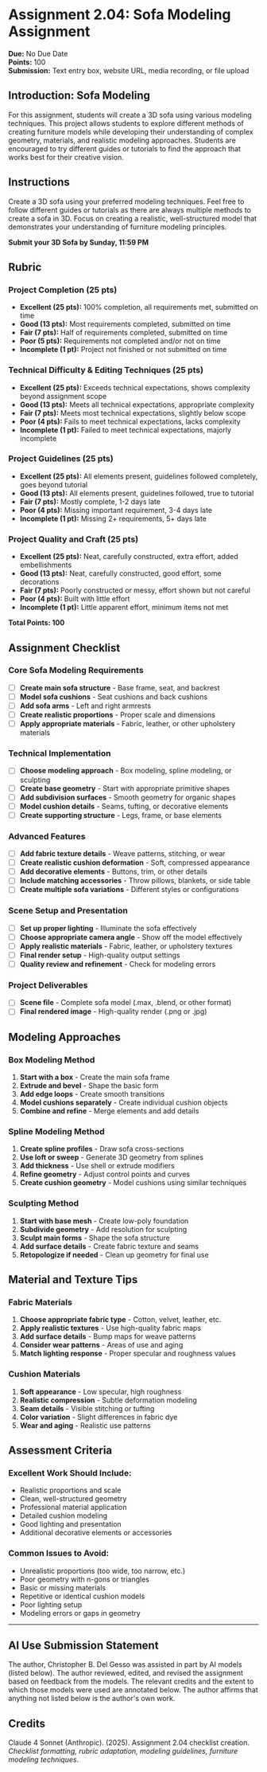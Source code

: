# Assignment 2.04: Sofa Modeling Assignment

**Due:** No Due Date  
**Points:** 100  
**Submission:** Text entry box, website URL, media recording, or file upload

## Introduction: Sofa Modeling

For this assignment, students will create a 3D sofa using various modeling techniques. This project allows students to explore different methods of creating furniture models while developing their understanding of complex geometry, materials, and realistic modeling approaches. Students are encouraged to try different guides or tutorials to find the approach that works best for their creative vision.

## Instructions

Create a 3D sofa using your preferred modeling techniques. Feel free to follow different guides or tutorials as there are always multiple methods to create a sofa in 3D. Focus on creating a realistic, well-structured model that demonstrates your understanding of furniture modeling principles.

**Submit your 3D Sofa by Sunday, 11:59 PM**

## Rubric

### Project Completion (25 pts)
- **Excellent (25 pts):** 100% completion, all requirements met, submitted on time
- **Good (13 pts):** Most requirements completed, submitted on time
- **Fair (7 pts):** Half of requirements completed, submitted on time
- **Poor (5 pts):** Requirements not completed and/or not on time
- **Incomplete (1 pt):** Project not finished or not submitted on time

### Technical Difficulty & Editing Techniques (25 pts)
- **Excellent (25 pts):** Exceeds technical expectations, shows complexity beyond assignment scope
- **Good (13 pts):** Meets all technical expectations, appropriate complexity
- **Fair (7 pts):** Meets most technical expectations, slightly below scope
- **Poor (4 pts):** Fails to meet technical expectations, lacks complexity
- **Incomplete (1 pt):** Failed to meet technical expectations, majorly incomplete

### Project Guidelines (25 pts)
- **Excellent (25 pts):** All elements present, guidelines followed completely, goes beyond tutorial
- **Good (13 pts):** All elements present, guidelines followed, true to tutorial
- **Fair (7 pts):** Mostly complete, 1-2 days late
- **Poor (4 pts):** Missing important requirement, 3-4 days late
- **Incomplete (1 pt):** Missing 2+ requirements, 5+ days late

### Project Quality and Craft (25 pts)
- **Excellent (25 pts):** Neat, carefully constructed, extra effort, added embellishments
- **Good (13 pts):** Neat, carefully constructed, good effort, some decorations
- **Fair (7 pts):** Poorly constructed or messy, effort shown but not careful
- **Poor (4 pts):** Built with little effort
- **Incomplete (1 pt):** Little apparent effort, minimum items not met

**Total Points: 100**

## Assignment Checklist

### Core Sofa Modeling Requirements
- [ ] **Create main sofa structure** - Base frame, seat, and backrest
- [ ] **Model sofa cushions** - Seat cushions and back cushions
- [ ] **Add sofa arms** - Left and right armrests
- [ ] **Create realistic proportions** - Proper scale and dimensions
- [ ] **Apply appropriate materials** - Fabric, leather, or other upholstery materials

### Technical Implementation
- [ ] **Choose modeling approach** - Box modeling, spline modeling, or sculpting
- [ ] **Create base geometry** - Start with appropriate primitive shapes
- [ ] **Add subdivision surfaces** - Smooth geometry for organic shapes
- [ ] **Model cushion details** - Seams, tufting, or decorative elements
- [ ] **Create supporting structure** - Legs, frame, or base elements

### Advanced Features
- [ ] **Add fabric texture details** - Weave patterns, stitching, or wear
- [ ] **Create realistic cushion deformation** - Soft, compressed appearance
- [ ] **Add decorative elements** - Buttons, trim, or other details
- [ ] **Include matching accessories** - Throw pillows, blankets, or side table
- [ ] **Create multiple sofa variations** - Different styles or configurations

### Scene Setup and Presentation
- [ ] **Set up proper lighting** - Illuminate the sofa effectively
- [ ] **Choose appropriate camera angle** - Show off the model effectively
- [ ] **Apply realistic materials** - Fabric, leather, or upholstery textures
- [ ] **Final render setup** - High-quality output settings
- [ ] **Quality review and refinement** - Check for modeling errors

### Project Deliverables
- [ ] **Scene file** - Complete sofa model (.max, .blend, or other format)
- [ ] **Final rendered image** - High-quality render (.png or .jpg)

## Modeling Approaches

### Box Modeling Method
1. **Start with a box** - Create the main sofa frame
2. **Extrude and bevel** - Shape the basic form
3. **Add edge loops** - Create smooth transitions
4. **Model cushions separately** - Create individual cushion objects
5. **Combine and refine** - Merge elements and add details

### Spline Modeling Method
1. **Create spline profiles** - Draw sofa cross-sections
2. **Use loft or sweep** - Generate 3D geometry from splines
3. **Add thickness** - Use shell or extrude modifiers
4. **Refine geometry** - Adjust control points and curves
5. **Create cushion geometry** - Model cushions using similar techniques

### Sculpting Method
1. **Start with base mesh** - Create low-poly foundation
2. **Subdivide geometry** - Add resolution for sculpting
3. **Sculpt main forms** - Shape the sofa structure
4. **Add surface details** - Create fabric texture and seams
5. **Retopologize if needed** - Clean up geometry for final use

## Material and Texture Tips

### Fabric Materials
1. **Choose appropriate fabric type** - Cotton, velvet, leather, etc.
2. **Apply realistic textures** - Use high-quality fabric maps
3. **Add surface details** - Bump maps for weave patterns
4. **Consider wear patterns** - Areas of use and aging
5. **Match lighting response** - Proper specular and roughness values

### Cushion Materials
1. **Soft appearance** - Low specular, high roughness
2. **Realistic compression** - Subtle deformation modeling
3. **Seam details** - Visible stitching or tufting
4. **Color variation** - Slight differences in fabric dye
5. **Wear and aging** - Realistic use patterns

## Assessment Criteria

### Excellent Work Should Include:
- Realistic proportions and scale
- Clean, well-structured geometry
- Professional material application
- Detailed cushion modeling
- Good lighting and presentation
- Additional decorative elements or accessories

### Common Issues to Avoid:
- Unrealistic proportions (too wide, too narrow, etc.)
- Poor geometry with n-gons or triangles
- Basic or missing materials
- Repetitive or identical cushion models
- Poor lighting setup
- Modeling errors or gaps in geometry

---

## AI Use Submission Statement
The author, Christopher B. Del Gesso was assisted in part by AI models (listed below). The author reviewed, edited, and revised the assignment based on feedback from the models. The relevant credits and the extent to which those models were used are annotated below. The author affirms that anything not listed below is the author's own work.

## Credits
Claude 4 Sonnet (Anthropic). (2025). Assignment 2.04 checklist creation. *Checklist formatting, rubric adaptation, modeling guidelines, furniture modeling techniques*.
